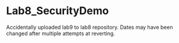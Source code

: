 # Lab8_SecurityDemo
 
Accidentally uploaded lab9 to lab8 repository. Dates may have been changed after multiple attempts at reverting.

